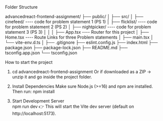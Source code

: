 Folder Structure 

advancedreact-frontend-assignment/
├── public/
│
├── src/
│   ├── cinefeed/       ---- code for problem statement 1 (PS 1)
│   ├── flicklist/      ---- code for problem statement 2 (PS 2)
│   ├── nightpicker/    ---- code for problem statement 3 (PS 3)
│   │
│   ├── App.tsx         ---- Router for this project 
│   ├── Home.tsx        ---- Route Links for three Problem statements
│   ├── main.tsx
│   └── vite-env.d.ts
│
├── .gitignore
├── eslint.config.js
├── index.html
├── package.json
├── package-lock.json
├── README.md
├── tsconfig.app.json
└── tsconfig.json

How to start the project

1. cd advancedreact-frontend-assignment
Or if downloaded as a ZIP → unzip it and go inside the project folder.

3. Install Dependencies
Make sure Node.js (>=16) and npm are installed.
Then run:
npm install

4. Start Development Server\
npm run dev
👉 This will start the Vite dev server (default on http://localhost:5173).
